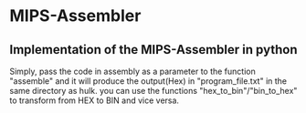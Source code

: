 # MIPS-Assembler
## Implementation of the MIPS-Assembler in python
Simply, pass the code in assembly as a parameter to the function "assemble" and it will produce the output(Hex) in "program_file.txt" in the same directory as hulk. 
you can use the functions "hex_to_bin"/"bin_to_hex" to transform from HEX to BIN and vice versa.
